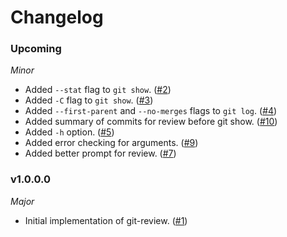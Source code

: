 # Changelog

### Upcoming

*Minor*

* Added `--stat` flag to `git show`. ([#2](https://github.com/hjwylde/git-review/issues/2))
* Added `-C` flag to `git show`. ([#3](https://github.com/hjwylde/git-review/issues/3))
* Added `--first-parent` and `--no-merges` flags to `git log`. ([#4](https://github.com/hjwylde/git-review/issues/4))
* Added summary of commits for review before git show. ([#10](https://github.com/hjwylde/git-review/issues/10))
* Added `-h` option. ([#5](https://github.com/hjwylde/git-review/issues/5))
* Added error checking for arguments. ([#9](https://github.com/hjwylde/git-review/issues/9))
* Added better prompt for review. ([#7](https://github.com/hjwylde/git-review/issues/7))

### v1.0.0.0

*Major*

* Initial implementation of git-review. ([#1](https://github.com/hjwylde/git-review/issues/1))
